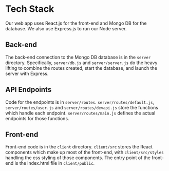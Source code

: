 # Tech Stack

Our web app uses React.js for the front-end and Mongo DB for the database. We also use Express.js to run our Node server. 

## Back-end

The back-end connection to the Mongo DB database is in the ```server``` directory. Specifically,  ```server/db.js``` and ```server/server.js``` do the heavy lifting to combine the routes created, start the database, and launch the server with Express.

## API Endpoints

Code for the endpoints is in ```server/routes```. ```server/routes/default.js```, ```server/routes/user.js``` and ```server/routes/devapi.js``` store the functions which handle each endpoint. ```server/routes/main.js``` defines the actual endpoints for those functions.

## Front-end

Front-end code is in the ```client``` directory. ```client/src``` stores the React components which make up most of the front-end, with ```client/src/styles``` handling the css styling of those components. The entry point of the front-end is the index.html file in ```client/public```. 
